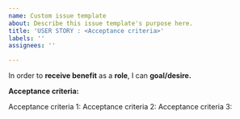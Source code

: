 ```yaml
---
name: Custom issue template
about: Describe this issue template's purpose here.
title: 'USER STORY : <Acceptance criteria>'
labels: ''
assignees: ''

---
```


In order to **receive benefit** as a **role**, I can **goal/desire.**

**Acceptance criteria:**

Acceptance criteria 1:
Acceptance criteria 2:
Acceptance criteria 3:
